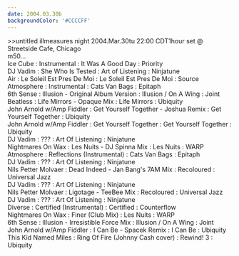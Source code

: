 ```yaml
---
date: 2004.03.30b
backgroundColor: '#CCCCFF'
---
```


\>>untitled illmeasures night 2004.Mar.30tu 22:00 CDT1hour set @ Streetside Cafe, Chicago  
m50...  
Ice Cube : Instrumental : It Was A Good Day : Priority  
DJ Vadim : She Who Is Tested : Art of Listening : Ninjatune  
Air : Le Soleil Est Pres De Moi : Le Soleil Est Pres De Moi : Source  
Atmosphere : Instrumental : Cats Van Bags : Epitaph  
6th Sense : Illusion - Original Album Version : Illusion / On A Wing : Joint  
Beatless : Life Mirrors - Opaque Mix : Life Mirrors : Ubiquity  
John Arnold w/Amp Fiddler : Get Yourself Together - Joshua Remix : Get Yourself Together : Ubiquity  
John Arnold w/Amp Fiddler : Get Yourself Together : Get Yourself Together : Ubiquity  
DJ Vadim : ??? : Art Of Listening : Ninjatune  
Nightmares On Wax : Les Nuits - DJ Spinna Mix : Les Nuits : WARP  
Atmosphere : Reflections (Instrumental) : Cats Van Bags : Epitaph  
DJ Vadim : ??? : Art Of Listening : Ninjatune  
Nils Petter Molvaer : Dead Indeed - Jan Bang's 7AM Mix : Recoloured : Universal Jazz  
DJ Vadim : ??? : Art Of Listening : Ninjatune  
Nils Petter Molvaer : Ligotage - TeeBee Mix : Recoloured : Universal Jazz  
DJ Vadim : ??? : Art Of Listening : Ninjatune  
Diverse : Certified (Instrumental) : Certified : Counterflow  
Nightmares On Wax : Finer (Club Mix) : Les Nuits : WARP  
6th Sense : Illusion - Irresistible Force Mix : Illusion / On A Wing : Joint  
John Arnold w/Amp Fiddler : I Can Be - Spacek Remix : I Can Be : Ubiquity  
This Kid Named Miles : Ring Of Fire (Johnny Cash cover) : Rewind! 3 : Ubiquity